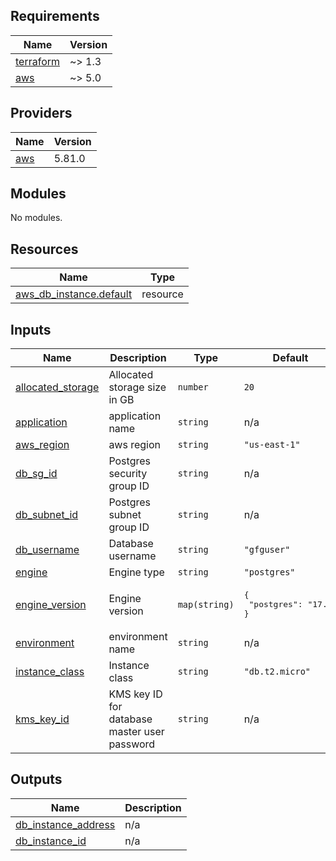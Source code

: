 <!-- BEGINNING OF PRE-COMMIT-TERRAFORM DOCS HOOK -->
## Requirements

| Name | Version |
|------|---------|
| <a name="requirement_terraform"></a> [terraform](#requirement\_terraform) | ~> 1.3 |
| <a name="requirement_aws"></a> [aws](#requirement\_aws) | ~> 5.0 |

## Providers

| Name | Version |
|------|---------|
| <a name="provider_aws"></a> [aws](#provider\_aws) | 5.81.0 |

## Modules

No modules.

## Resources

| Name | Type |
|------|------|
| [aws_db_instance.default](https://registry.terraform.io/providers/hashicorp/aws/latest/docs/resources/db_instance) | resource |

## Inputs

| Name | Description | Type | Default | Required |
|------|-------------|------|---------|:--------:|
| <a name="input_allocated_storage"></a> [allocated\_storage](#input\_allocated\_storage) | Allocated storage size in GB | `number` | `20` | no |
| <a name="input_application"></a> [application](#input\_application) | application name | `string` | n/a | yes |
| <a name="input_aws_region"></a> [aws\_region](#input\_aws\_region) | aws region | `string` | `"us-east-1"` | no |
| <a name="input_db_sg_id"></a> [db\_sg\_id](#input\_db\_sg\_id) | Postgres security group ID | `string` | n/a | yes |
| <a name="input_db_subnet_id"></a> [db\_subnet\_id](#input\_db\_subnet\_id) | Postgres subnet group ID | `string` | n/a | yes |
| <a name="input_db_username"></a> [db\_username](#input\_db\_username) | Database username | `string` | `"gfguser"` | no |
| <a name="input_engine"></a> [engine](#input\_engine) | Engine type | `string` | `"postgres"` | no |
| <a name="input_engine_version"></a> [engine\_version](#input\_engine\_version) | Engine version | `map(string)` | <pre>{<br/>  "postgres": "17.2"<br/>}</pre> | no |
| <a name="input_environment"></a> [environment](#input\_environment) | environment name | `string` | n/a | yes |
| <a name="input_instance_class"></a> [instance\_class](#input\_instance\_class) | Instance class | `string` | `"db.t2.micro"` | no |
| <a name="input_kms_key_id"></a> [kms\_key\_id](#input\_kms\_key\_id) | KMS key ID for database master user password | `string` | n/a | yes |

## Outputs

| Name | Description |
|------|-------------|
| <a name="output_db_instance_address"></a> [db\_instance\_address](#output\_db\_instance\_address) | n/a |
| <a name="output_db_instance_id"></a> [db\_instance\_id](#output\_db\_instance\_id) | n/a |
<!-- END OF PRE-COMMIT-TERRAFORM DOCS HOOK -->
